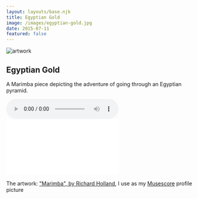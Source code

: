 ```yaml
---
layout: layouts/base.njk
title: Egyptian Gold
image: /images/egyptian-gold.jpg
date: 2015-07-11
featured: false
---
```


![artwork](/images/egyptian-gold.jpg)

## Egyptian Gold

A Marimba piece depicting the adventure of going through an Egyptian pyramid. 

<audio controls>
  <source src="/audios/egyptian-gold.mp3" type="audio/mpeg">
  Your browser does not support the audio element.
</audio>

<embed class="score" src="/scores/egyptian-gold.pdf" type="application/pdf">

The artwork: ["Marimba", by Richard Holland](https://www.ebsqart.com/Art-Shows/Exhibits/1WC-Music/249/Marimba/591970/), I use as my [Musescore](https://musescore.com/dennisfarmer) profile picture
